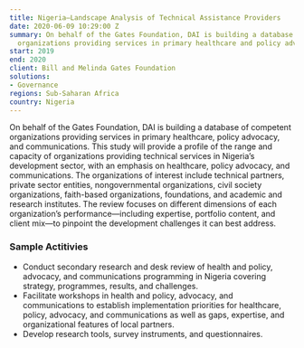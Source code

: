 ```yaml
---
title: Nigeria—Landscape Analysis of Technical Assistance Providers
date: 2020-06-09 10:29:00 Z
summary: On behalf of the Gates Foundation, DAI is building a database of competent
  organizations providing services in primary healthcare and policy advocacy and communications.
start: 2019
end: 2020
client: Bill and Melinda Gates Foundation
solutions:
- Governance
regions: Sub-Saharan Africa
country: Nigeria
---
```


On behalf of the Gates Foundation, DAI is building a database of competent organizations providing services in primary healthcare, policy advocacy, and communications. This study will provide a profile of the range and capacity of organizations providing technical services in Nigeria’s development sector, with an emphasis on healthcare, policy advocacy, and communications. The organizations of interest include technical partners, private sector entities, nongovernmental organizations, civil society organizations, faith-based organizations, foundations, and academic and research institutes. The review focuses on different dimensions of each organization’s performance—including expertise, portfolio content, and client mix—to pinpoint the development challenges it can best address. 

### Sample Actitivies

* Conduct secondary research and desk review of health and policy, advocacy, and communications programming in Nigeria covering strategy, programmes, results, and challenges.
* Facilitate workshops in health and policy, advocacy, and communications to establish implementation priorities for healthcare, policy, advocacy, and communications as well as gaps, expertise, and organizational features of local partners.
* Develop research tools, survey instruments, and questionnaires.